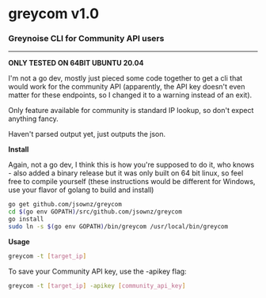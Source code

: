 # greycom v1.0
### Greynoise CLI for Community API users
---
**ONLY TESTED ON 64BIT UBUNTU 20.04**

I'm not a go dev, mostly just pieced some code together to get a cli that would work for the community API (apparently, the API key doesn't even matter for these endpoints, so I changed it to a warning instead of an exit).

Only feature available for community is standard IP lookup, so don't expect anything fancy.

Haven't parsed output yet, just outputs the json.

**Install**

Again, not a go dev, I think this is how you're supposed to do it, who knows - also added a binary release but it was only built on 64 bit linux, so feel free to compile yourself (these instructions would be different for Windows, use your flavor of golang to build and install)
```bash
go get github.com/jsownz/greycom
cd $(go env GOPATH)/src/github.com/jsownz/greycom
go install
sudo ln -s $(go env GOPATH)/bin/greycom /usr/local/bin/greycom
```

**Usage**
```bash
greycom -t [target_ip]
```

To save your Community API key, use the -apikey flag:
```bash
greycom -t [target_ip] -apikey [community_api_key]
```